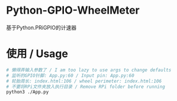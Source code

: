 # Python-GPIO-WheelMeter
基于Python.PRiGPIO的计速器

# 使用 / Usage
```bash
# 懒得弄输入参数了 / I am too lazy to use args to change defaults
# 监听的GPIO针脚: App.py:60 / Input pin: App.py:60
# 轮胎周长: index.html:106 / wheel perimeter: index.html:106
# 不要将RPi文件夹放入执行目录 / Remove RPi folder before running
python3 ./App.py
```
